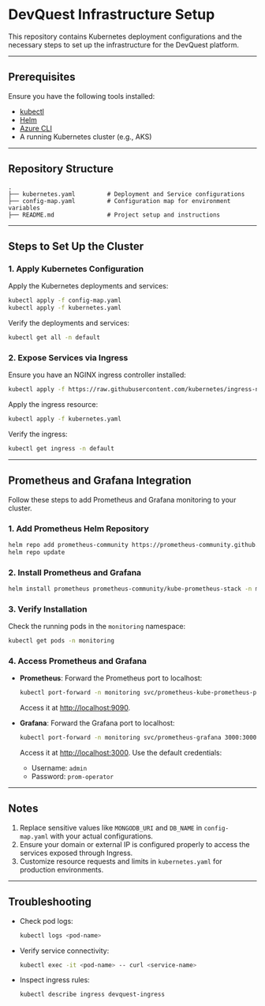 # DevQuest Infrastructure Setup

This repository contains Kubernetes deployment configurations and the necessary steps to set up the infrastructure for the DevQuest platform.

---

## Prerequisites

Ensure you have the following tools installed:

- [kubectl](https://kubernetes.io/docs/tasks/tools/)
- [Helm](https://helm.sh/docs/intro/install/)
- [Azure CLI](https://learn.microsoft.com/en-us/cli/azure/install-azure-cli)
- A running Kubernetes cluster (e.g., AKS)

---

## Repository Structure

```
.
├── kubernetes.yaml         # Deployment and Service configurations
├── config-map.yaml         # Configuration map for environment variables
├── README.md               # Project setup and instructions
```

---

## Steps to Set Up the Cluster

### 1. Apply Kubernetes Configuration

Apply the Kubernetes deployments and services:

```bash
kubectl apply -f config-map.yaml
kubectl apply -f kubernetes.yaml
```

Verify the deployments and services:

```bash
kubectl get all -n default
```

### 2. Expose Services via Ingress

Ensure you have an NGINX ingress controller installed:

```bash
kubectl apply -f https://raw.githubusercontent.com/kubernetes/ingress-nginx/main/deploy/static/provider/cloud/deploy.yaml
```

Apply the ingress resource:

```bash
kubectl apply -f kubernetes.yaml
```

Verify the ingress:

```bash
kubectl get ingress -n default
```

---

## Prometheus and Grafana Integration

Follow these steps to add Prometheus and Grafana monitoring to your cluster.

### 1. Add Prometheus Helm Repository

```bash
helm repo add prometheus-community https://prometheus-community.github.io/helm-charts
helm repo update
```

### 2. Install Prometheus and Grafana

```bash
helm install prometheus prometheus-community/kube-prometheus-stack -n monitoring --create-namespace
```

### 3. Verify Installation

Check the running pods in the `monitoring` namespace:

```bash
kubectl get pods -n monitoring
```

### 4. Access Prometheus and Grafana

- **Prometheus**: 
  Forward the Prometheus port to localhost:
  ```bash
  kubectl port-forward -n monitoring svc/prometheus-kube-prometheus-prometheus 9090:9090
  ```
  Access it at [http://localhost:9090](http://localhost:9090).

- **Grafana**:
  Forward the Grafana port to localhost:
  ```bash
  kubectl port-forward -n monitoring svc/prometheus-grafana 3000:3000
  ```
  Access it at [http://localhost:3000](http://localhost:3000). 
  Use the default credentials:
  - Username: `admin`
  - Password: `prom-operator`

---

## Notes

1. Replace sensitive values like `MONGODB_URI` and `DB_NAME` in `config-map.yaml` with your actual configurations.
2. Ensure your domain or external IP is configured properly to access the services exposed through Ingress.
3. Customize resource requests and limits in `kubernetes.yaml` for production environments.

---

## Troubleshooting

- Check pod logs:
  ```bash
  kubectl logs <pod-name>
  ```
- Verify service connectivity:
  ```bash
  kubectl exec -it <pod-name> -- curl <service-name>
  ```
- Inspect ingress rules:
  ```bash
  kubectl describe ingress devquest-ingress
  
